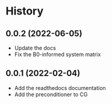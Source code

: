 # History
0.0.2 (2022-06-05)
---
- Update the docs
- Fix the B0-informed system matrix

0.0.1 (2022-02-04)
---
- Add the readthedocs documentation
- Add the preconditioner to CG
